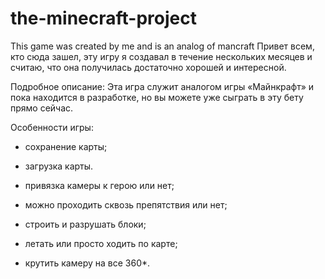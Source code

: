 # the-minecraft-project
This game was created by me and is an analog of mancraft
Привет всем, кто сюда зашел, эту игру я создавал в течение нескольких месяцев и считаю, что она получилась достаточно хорошей и интересной.

Подробное описание: Эта игра служит аналогом игры «Майнкрафт» и пока находится в разработке, но вы можете уже сыграть в эту бету прямо сейчас.

Особенности игры:

- сохранение карты;

- загрузка карты.

- привязка камеры к герою или нет;

- можно проходить сквозь препятствия или нет;

- строить и разрушать блоки;

- летать или просто ходить по карте;

- крутить камеру на все 360*. 

